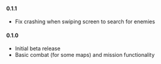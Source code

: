#### 0.1.1
* Fix crashing when swiping screen to search for enemies

#### 0.1.0
* Initial beta release
* Basic combat (for some maps) and mission functionality